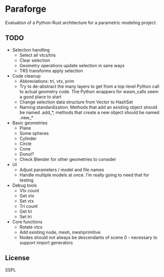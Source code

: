 # Paraforge

Evaluation of a Python-Rust architecture for a parametric modeling project.

## TODO

- Selection handling
  * Select all vtcs/tris
  * Clear selection
  * Geometry operations update selection in sane ways
  * TRS transforms apply selection
- Code cleanup
  * Abbreviations: tri, vtx, prim
  * Try to de-abstract the many layers to get from a top-level Python call to
    actual geometry code. The Python wrappers for wasm_calls seem a good place
    to start
  * Change selection data structure from Vector to HashSet
  * Naming standardization: Methods that add an existing object should be named
    .add_\*, methods that create a new object should be named .new_\*
- Basic geometries
  * Plane
  * Some spheres
  * Cylinder
  * Circle
  * Cone
  * Donut?
  * Check Blender for other geometries to consider
- UI
  * Adjust parameters / model and file names
  * Handle multiple models at once. I'm really going to need that for testing
- Debug tools
  * Vtx count
  * Get vtx
  * Set vtx
  * Tri count
  * Get tri
  * Set tri
- Core functions
  * Rotate vtcs
  * Add existing node, mesh, meshprimitive
  * Nodes should not always be descendants of scene 0 - necessary to support
    import generators

## License

SSPL
